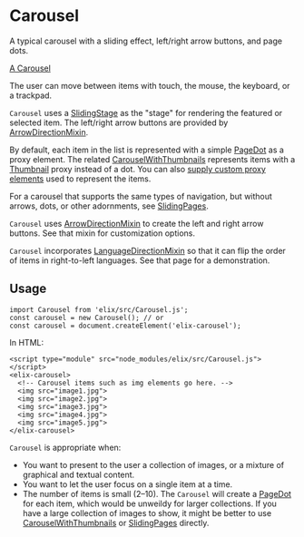 # Carousel

A typical carousel with a sliding effect, left/right arrow buttons, and page dots.

[A Carousel](/demos/carousel.html)

The user can move between items with touch, the mouse, the keyboard, or a trackpad.

`Carousel` uses a [SlidingStage](SlidingStage) as the "stage" for rendering the featured or selected item. The left/right arrow buttons are provided by [ArrowDirectionMixin](ArrowDirectionMixin).

By default, each item in the list is represented with a simple [PageDot](PageDot) as a proxy element. The related [CarouselWithThumbnails](CarouselWithThumbnails) represents items with a [Thumbnail](Thumbnail) proxy instead of a dot. You can also [supply custom proxy elements](Explorer#supplying-proxies-for-the-items) used to represent the items.

For a carousel that supports the same types of navigation, but without arrows, dots, or other adornments, see [SlidingPages](SlidingPages).

`Carousel` uses [ArrowDirectionMixin](ArrowDirectionMixin) to create the left and right arrow buttons. See that mixin for customization options.

`Carousel` incorporates [LanguageDirectionMixin](LanguageDirectionMixin) so that it can flip the order of items in right-to-left languages. See that page for a demonstration.


## Usage

    import Carousel from 'elix/src/Carousel.js';
    const carousel = new Carousel(); // or
    const carousel = document.createElement('elix-carousel');

In HTML:

    <script type="module" src="node_modules/elix/src/Carousel.js"></script>
    <elix-carousel>
      <!-- Carousel items such as img elements go here. -->
      <img src="image1.jpg">
      <img src="image2.jpg">
      <img src="image3.jpg">
      <img src="image4.jpg">
      <img src="image5.jpg">
    </elix-carousel>

`Carousel` is appropriate when:
* You want to present to the user a collection of images, or a mixture of graphical and textual content.
* You want to let the user focus on a single item at a time.
* The number of items is small (2–10). The `Carousel` will create a [PageDot](PageDot) for each item, which would be unweildy for larger collections. If you have a large collection of images to show, it might be better to use [CarouselWithThumbnails](CarouselWithThumbnails) or [SlidingPages](SlidingPages) directly.

